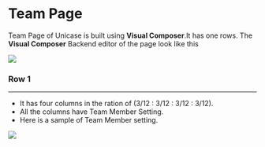 # Team Page

Team Page of Unicase is built using **Visual Composer**.It has one rows. The **Visual Composer** Backend editor of the page look like this

![](http://transvelo.github.io/docs/unicase/images/team.png)

### Row 1
---

* It has four columns in the ration of (3/12 : 3/12 : 3/12 : 3/12).
* All the columns have Team Member Setting.
* Here is a sample of Team Member setting.

![](http://transvelo.github.io/docs/unicase/images/team-member-setting.png)


